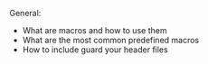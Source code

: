 General:

- What are macros and how to use them
- What are the most common predefined macros
- How to include guard your header files
